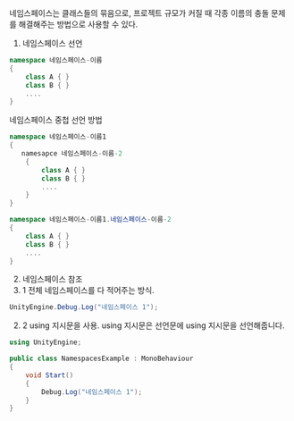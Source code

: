 네임스페이스는 클래스들의 묶음으로, 
프로젝트 규모가 커질 때 각종 이름의 충돌 문제를 해결해주는 방법으로 사용할 수 있다.

1. 네임스페이스 선언
```C#
namespace 네임스페이스-이름
{
    class A { }
    class B { }
    ....
} 
```
네임스페이스 중첩 선언 방법

```C#
namespace 네임스페이스-이름1
{
   namesapce 네임스페이스-이름-2 
    {        
        class A { }
        class B { }
        ....
    }
} 
```
```C#
namespace 네임스페이스-이름1.네임스페이스-이름-2 
{
    class A { }
    class B { }
    ....
} 
```

2. 네임스페이스 참조
  2. 1 전체 네임스페이스를 다 적어주는 방식.
```C#
UnityEngine.Debug.Log("네임스페이스 1");
```

  2. 2 using 지시문을 사용.
using 지시문은 선언문에 using 지시문을 선언해줍니다.
```C#
using UnityEngine;

public class NamespacesExample : MonoBehaviour
{
    void Start()
    {
        Debug.Log("네임스페이스 1");
    }
}
```

